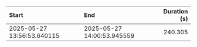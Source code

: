 | Start                      | End                        |   Duration (s) |
|:---------------------------|:---------------------------|---------------:|
| 2025-05-27 13:56:53.640115 | 2025-05-27 14:00:53.945559 |        240.305 |
